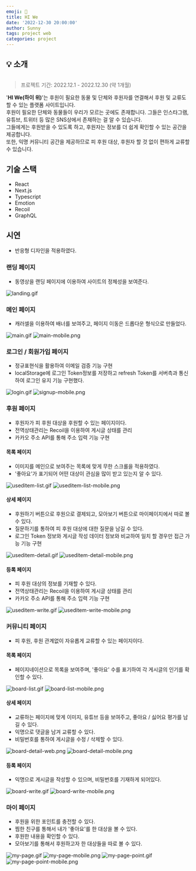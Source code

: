 ```yaml
---
emoji: 🙌
title: HI We
date: '2022-12-30 20:00:00'
author: Sunny
tags: project web
categories: project
---
```


## 💡 소개

![]()

> 프로젝트 기간: 2022.12.1 - 2022.12.30 (약 1개월)

'**HI We(하이 위)**'는 후원이 필요한 동물 및 단체와 후원자를 연결해서 후원 및 교류도 할 수 있는 플랫폼 사이트입니다.  
후원이 필요한 단체와 동물들이 우리가 모르는 곳에도 존재합니다. 그들은 인스타그램, 유튜브, 트위터 등 많은 SNS상에서 존재하는 걸 알 수 있습니다.  
그들에게는 후원받을 수 있도록 하고, 후원자는 정보를 더 쉽게 확인할 수 있는 공간을 제공합니다.  
또한, 익명 커뮤니티 공간을 제공하므로 피 후원 대상, 후원자 할 것 없이 편하게 교류할 수 있습니다.

## 기술 스택

- React
- Next.js
- Typescript
- Emotion
- Recoil
- GraphQL

## 시연

- 반응형 디자인을 적용하였다.

### 랜딩 페이지

- 동영상을 랜딩 페이지에 이용하여 사이트의 정체성을 보여준다.

![landing.gif](01-hi-we-landing.gif)

### 메인 페이지

- 캐러셀을 이용하여 배너를 보여주고, 페이지 이동은 드롭다운 형식으로 만들었다.

![main.gif](02-hi-we-main.gif)
![main-mobile.png](02-hi-we-main-mobile.png)

### 로그인 / 회원가입 페이지

- 정규표현식을 활용하여 이메일 검증 기능 구현
- localStorage에 로그인 Token정보를 저장하고 refresh Token를 서버측과 통신하여 로그인 유지 기능 구현했다.

![login.gif](03-hi-we-login.gif)
![signup-mobile.png](04-hi-we-signup-mobile.png)

### 후원 페이지

- 후원자가 피 후원 대상을 후원할 수 있는 페이지이다.
- 전역상태관리는 Recoil을 이용하여 게시글 상태를 관리
- 카카오 주소 API를 통해 주소 입력 기능 구현

#### 목록 페이지

- 이미지를 메인으로 보여주는 목록에 맞게 무한 스크롤을 적용하였다.
- '좋아요'가 표기되어 어떤 대상이 관심을 많이 받고 있는지 알 수 있다.

![useditem-list.gif](05-hi-we-useditem-list.gif)
![useditem-list-mobile.png](05-hi-we-useditem-list-mobile.png)

#### 상세 페이지

- 후원하기 버튼으로 후원으로 결제되고, 모아보기 버튼으로 마이페이지에서 따로 볼 수 있다.
- 질문하기를 통하여 피 후원 대상에 대한 질문을 남길 수 있다.
- 로그인 Token 정보와 게시글 작성 데이터 정보와 비교하여 일치 할 경우만 접근 가능 기능 구현

![useditem-detail.gif](06-hi-we-useditem-detail.gif)
![useditem-detail-mobile.png](06-hi-we-useditem-detail-mobile.png)

#### 등록 페이지

- 피 후원 대상의 정보를 기재할 수 있다.
- 전역상태관리는 Recoil을 이용하여 게시글 상태를 관리
- 카카오 주소 API를 통해 주소 입력 기능 구현

![useditem-write.gif](07-hi-we-useditem-write.gif)
![useditem-write-mobile.png](07-hi-we-useditem-write-mobile.png)

### 커뮤니티 페이지

- 피 후원, 후원 관계없이 자유롭게 교류할 수 있는 페이지이다.

#### 목록 페이지

- 페이지네이션으로 목록을 보여주며, '좋아요' 수를 표기하여 각 게시글의 인기를 확인할 수 있다.

![board-list.gif](08-hi-we-board-list.gif)
![board-list-mobile.png](08-hi-we-board-list-mobile.png)

#### 상세 페이지

- 교류하는 페이지에 맞게 이미지, 유튜브 등을 보여주고, 좋아요 / 싫어요 평가를 남길 수 있다.
- 익명으로 댓글을 남겨 교류할 수 있다.
- 비밀번호를 통하여 게시글을 수정 / 삭제할 수 있다.

![board-detail-web.png](09-hi-we-board-detail-web.png)
![board-detail-mobile.png](09-hi-we-board-detail-mobile.png)

#### 등록 페이지

- 익명으로 게시글을 작성할 수 있으며, 비밀번호를 기재하게 되어있다.

![board-write.gif](10-hi-we-board-write.gif)
![board-write-mobile.png](10-hi-we-board-write-mobile.png)

### 마이 페이지

- 후원을 위한 포인트를 충전할 수 있다.
- 찜한 친구를 통해서 내가 '좋아요'를 한 대상을 볼 수 있다.
- 후원한 내용을 확인할 수 있다.
- 모아보기를 통해서 후원하고자 한 대상들을 따로 볼 수 있다.

![my-page.gif](11-hi-we-mypage.gif)
![my-page-mobile.png](11-hi-we-mypage-mobile.png)
![my-page-point.gif](12-hi-we-mypage-point.gif)
![my-page-point-mobile.png](12-hi-we-mypage-point-mobile.png)

```toc

```
